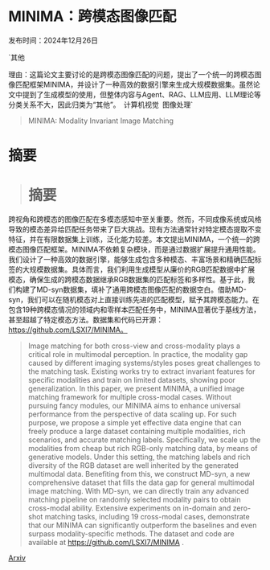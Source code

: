 # MINIMA：跨模态图像匹配

发布时间：2024年12月26日

`其他

理由：这篇论文主要讨论的是跨模态图像匹配的问题，提出了一个统一的跨模态图像匹配框架MINIMA，并设计了一种高效的数据引擎来生成大规模数据集。虽然论文中提到了生成模型的使用，但整体内容与Agent、RAG、LLM应用、LLM理论等分类关系不大，因此归类为“其他”。` `计算机视觉` `图像处理`

> MINIMA: Modality Invariant Image Matching

# 摘要

> # 摘要
跨视角和跨模态的图像匹配在多模态感知中至关重要。然而，不同成像系统或风格导致的模态差异给匹配任务带来了巨大挑战。现有方法通常针对特定模态提取不变特征，并在有限数据集上训练，泛化能力较差。本文提出MINIMA，一个统一的跨模态图像匹配框架。MINIMA不依赖复杂模块，而是通过数据扩展提升通用性能。我们设计了一种高效的数据引擎，能够生成包含多种模态、丰富场景和精确匹配标签的大规模数据集。具体而言，我们利用生成模型从廉价的RGB匹配数据中扩展模态，确保生成的跨模态数据继承RGB数据集的匹配标签和多样性。基于此，我们构建了MD-syn数据集，填补了通用跨模态图像匹配的数据空白。借助MD-syn，我们可以在随机模态对上直接训练先进的匹配模型，赋予其跨模态能力。在包含19种跨模态情况的领域内和零样本匹配任务中，MINIMA显著优于基线方法，甚至超越了特定模态方法。数据集和代码已开源：https://github.com/LSXI7/MINIMA。

> Image matching for both cross-view and cross-modality plays a critical role in multimodal perception. In practice, the modality gap caused by different imaging systems/styles poses great challenges to the matching task. Existing works try to extract invariant features for specific modalities and train on limited datasets, showing poor generalization. In this paper, we present MINIMA, a unified image matching framework for multiple cross-modal cases. Without pursuing fancy modules, our MINIMA aims to enhance universal performance from the perspective of data scaling up. For such purpose, we propose a simple yet effective data engine that can freely produce a large dataset containing multiple modalities, rich scenarios, and accurate matching labels. Specifically, we scale up the modalities from cheap but rich RGB-only matching data, by means of generative models. Under this setting, the matching labels and rich diversity of the RGB dataset are well inherited by the generated multimodal data. Benefiting from this, we construct MD-syn, a new comprehensive dataset that fills the data gap for general multimodal image matching. With MD-syn, we can directly train any advanced matching pipeline on randomly selected modality pairs to obtain cross-modal ability. Extensive experiments on in-domain and zero-shot matching tasks, including $19$ cross-modal cases, demonstrate that our MINIMA can significantly outperform the baselines and even surpass modality-specific methods. The dataset and code are available at https://github.com/LSXI7/MINIMA .

[Arxiv](https://arxiv.org/abs/2412.19412)
